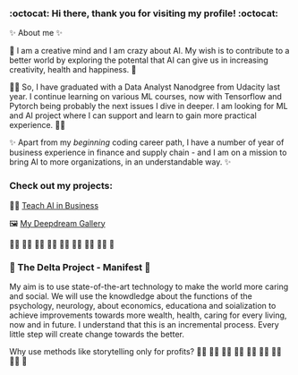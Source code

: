 ### :octocat: Hi there, thank you for visiting my profile! :octocat:

✨ About me ✨  

:small_red_triangle: I am a creative mind and I am crazy about AI. My wish is to contribute to a better world by exploring the potental that AI can give us in increasing creativity, health and happiness. :small_red_triangle: 

:woman_student: So, I have graduated with a Data Analyst Nanodgree from Udacity last year. I continue learning on various ML courses, now with Tensorflow and Pytorch being probably the next issues I dive in deeper. I am looking for ML and AI project where I can support and learn to gain more practical experience. :woman_student:

✨ Apart from my *beginning* coding career path, I have a number of year of business experience in finance and supply chain - and I am on a mission to bring AI to more organizations, in an understandable way. ✨ 


### Check out my projects:

:woman_student: [Teach AI in Business](https://github.com/aenyne/teach-AI-in-business)

:framed_picture: [My Deepdream Gallery](https://deepdreamgenerator.com/u/aen/account)  
  
  
:woman_health_worker: :farmer: :woman_teacher: :astronaut: :woman_mechanic: :man_office_worker: :artist: :woman_firefighter:  	:breast_feeding:

### :small_red_triangle: The Delta Project - Manifest :small_red_triangle:
My aim is to use state-of-the-art technology to make the world more caring and social. We will use the knowdledge about the functions of the psychology, neurology, about economics, educationa and soialization to achieve improvements towards more wealth, health, caring for every living, now and in future. I understand that this is an incremental process. Every little step will create change towards the better.

Why use methods like storytelling only for profits? 
:woman_health_worker: :farmer: :woman_teacher: :astronaut: :woman_mechanic: :man_office_worker: :artist: :woman_firefighter:  	:breast_feeding:
